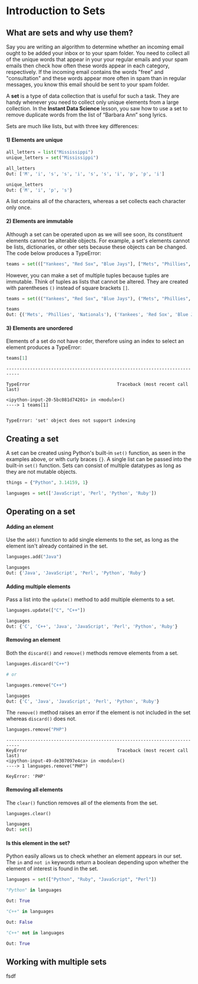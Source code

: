 # Introduction to Sets

## What are sets and why use them?

Say you are writing an algorithm to determine whether an incoming email ought to be added your inbox or to your spam folder. You need to collect all of the unique words that appear in your your regular emails and your spam emails then check how often these words appear in each category, respectively. If the incoming email contains the words "free" and "consultation" and these words appear more often in spam than in regular messages, you know this email should be sent to your spam folder.

A **set** is a type of data collection that is useful for such a task. They are handy whenever you need to collect only unique elements from a large collection. In the **Instant Data Science** lesson, you saw how to use a set to remove duplicate words from the list of “Barbara Ann” song lyrics.

Sets are much like lists, but with three key differences:


#### 1) Elements are unique

```python
all_letters = list("Mississippi")
unique_letters = set("Mississippi")
```

```python
all_letters
Out: ['M', 'i', 's', 's', 'i', 's', 's', 'i', 'p', 'p', 'i']
```

```python
unique_letters
Out: {'M', 'i', 'p', 's'}
```

A list contains all of the characters, whereas a set collects each character only once.


#### 2) Elements are immutable

Although a set can be operated upon as we will see soon, its constituent elements cannot be alterable objects. For example, a set's elements cannot be lists, dictionaries, or other sets because these objects can be changed. The code below produces a TypeError:

```python
teams = set((["Yankees", "Red Sox", "Blue Jays"], ["Mets", "Phillies", "Nationals"]))
```

However, you can make a set of multiple tuples because tuples are immutable. Think of tuples as lists that cannot be altered. They are created with parentheses ```()``` instead of square brackets ```[]```.

```python
teams = set((("Yankees", "Red Sox", "Blue Jays"), ("Mets", "Phillies", "Nationals")))

teams
Out: {('Mets', 'Phillies', 'Nationals'), ('Yankees', 'Red Sox', 'Blue Jays')}
```




#### 3) Elements are unordered

Elements of a set do not have order, therefore using an index to select an element produces a TypeError:

```python
teams[1]
```


    ---------------------------------------------------------------------------

    TypeError                                 Traceback (most recent call last)

    <ipython-input-20-5bc081d74201> in <module>()
    ----> 1 teams[1]


    TypeError: 'set' object does not support indexing



## Creating a set

A set can be created using Python's built-in ```set()``` function, as seen in the examples above, or with curly braces ```{}```. A single list can be passed into the built-in ```set()``` function. Sets can consist of multiple datatypes as long as they are not mutable objects.

```python
things = {"Python", 3.14159, 1}

languages = set(['JavaScript', 'Perl', 'Python', 'Ruby'])
```





## Operating on a set


#### Adding an element

Use the ```add()``` function to add single elements to the set, as long as the element isn't already contained in the set.

```python
languages.add("Java")

languages
Out: {'Java', 'JavaScript', 'Perl', 'Python', 'Ruby'}
```


#### Adding multiple elements

Pass a list into the ```update()``` method to add multiple elements to a set.

```python
languages.update(["C", "C++"])

languages
Out: {'C', 'C++', 'Java', 'JavaScript', 'Perl', 'Python', 'Ruby'}
```


#### Removing an element

Both the ```discard()``` and ```remove()``` methods remove elements from a set.

```python
languages.discard("C++")

# or

languages.remove("C++")

languages
Out: {'C', 'Java', 'JavaScript', 'Perl', 'Python', 'Ruby'}
```

The ```remove()``` method raises an error if the element is not included in the set whereas ```discard()``` does not.

```python
languages.remove("PHP")
```

    ---------------------------------------------------------------------------
    KeyError                                  Traceback (most recent call last)
    <ipython-input-49-de307097e4ca> in <module>()
    ----> 1 languages.remove("PHP")

    KeyError: 'PHP'


#### Removing all elements

The ```clear()``` function removes all of the elements from the set.

```python
languages.clear()

languages
Out: set()
```


#### Is this element in the set?

Python easily allows us to check whether an element appears in our set. The ```in``` and ```not in``` keywords return a boolean depending upon whether the element of interest is found in the set.

```python
languages = set(["Python", "Ruby", "JavaScript", "Perl"])
```

```python
"Python" in languages

Out: True
```

```python
"C++" in languages

Out: False

"C++" not in languages

Out: True
```





## Working with multiple sets

fsdf
